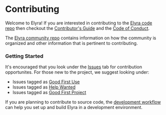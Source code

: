 <!--
{% comment %}
Copyright 2018-2022 Elyra Authors

Licensed under the Apache License, Version 2.0 (the "License");
you may not use this file except in compliance with the License.
You may obtain a copy of the License at

http://www.apache.org/licenses/LICENSE-2.0

Unless required by applicable law or agreed to in writing, software
distributed under the License is distributed on an "AS IS" BASIS,
WITHOUT WARRANTIES OR CONDITIONS OF ANY KIND, either express or implied.
See the License for the specific language governing permissions and
limitations under the License.
{% endcomment %}
-->

# Contributing

Welcome to Elyra! If you are interested in contributing to the [Elyra code repo](README.md)
then checkout the [Contributor's Guide](https://github.com/elyra-ai/community/blob/master/contributing.md) and 
the [Code of Conduct](https://github.com/elyra-ai/community/blob/master/code-of-conduct.md). 

The [Elyra community repo](https://github.com/elyra-ai/community) contains information on how the community
is organized and other information that is pertinent to contributing.

### Getting Started

It's encouraged that you look under the [Issues](https://github.com/elyra-ai/elyra/issues) tab for contribution opportunites.
For those new to the project, we suggest looking under:

- Issues tagged as [Good First Use](https://github.com/elyra-ai/elyra/issues?q=is%3Aissue+is%3Aopen+sort%3Aupdated-desc+label%3A%22good+first+issue%22)
- Issues tagged as [Help Wanted](https://github.com/elyra-ai/elyra/issues?q=is%3Aissue+is%3Aopen+sort%3Aupdated-desc+label%3A%22help+wanted%22 )
- Issues tagged as [Good First Project](https://github.com/elyra-ai/elyra/issues?q=is%3Aissue+is%3Aopen+label%3A%22good+first+project%22)

If you are planning to contribute to source code, the [development workflow](https://elyra.readthedocs.io/en/latest/developer_guide/development-workflow.html) can help you set up and 
build Elyra in a development environment.